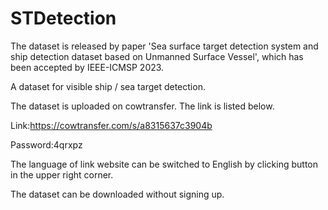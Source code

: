 # STDetection

The dataset is released by paper 'Sea surface target detection system and ship detection dataset based on Unmanned Surface Vessel', which has been accepted by IEEE-ICMSP 2023.

A dataset for visible ship / sea target detection.

The dataset is uploaded on cowtransfer. The link is listed below.

Link:https://cowtransfer.com/s/a8315637c3904b

Password:4qrxpz

The language of link website can be switched to English by clicking button in the upper right corner.

The dataset can be downloaded without signing up.
